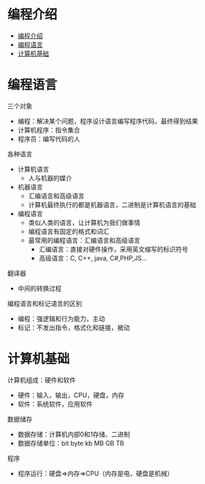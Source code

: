 
# 编程介绍
- [编程介绍](#编程介绍)
- [编程语言](#编程语言)
- [计算机基础](#计算机基础)

# 编程语言

三个对象
- 编程：解决某个问题，程序设计语言编写程序代码，最终得到结果
- 计算机程序：指令集合
- 程序员：编写代码的人

各种语言
- 计算机语言
  - 人与机器的媒介
- 机器语言
  - 汇编语言和高级语言
  - 计算机最终执行的都是机器语言，二进制是计算机语言的基础
- 编程语言	
  - 类似人类的语言，让计算机为我们做事情
  - 编程语言有固定的格式和词汇
  - 最常用的编程语言：汇编语言和高级语言
    - 汇编语言：直接对硬件操作，采用英文缩写的标识符号
    - 高级语言：C, C++, java, C#,PHP,JS...

翻译器
- 中间的转换过程

编程语言和标记语言的区别
- 编程：强逻辑和行为能力，主动
- 标记：不发出指令，格式化和链接，被动

# 计算机基础

计算机组成：硬件和软件
- 硬件：输入，输出，CPU，硬盘，内存
- 软件：系统软件，应用软件

数据储存
- 数据存储：计算机内部0和1存储、二进制
- 数据存储单位：bit byte kb MB GB TB
  
程序
- 程序运行：硬盘=>内存=>CPU（内存是电，硬盘是机械）

